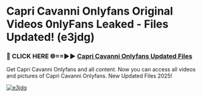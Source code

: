 # Capri Cavanni Onlyfans Original Videos 0nlyFans Leaked - Files Updated! (e3jdg)

<h3>🔴 CLICK HERE 🌐==►► <a href="https://tinyurl.com/4seja8ks" rel="nofollow">Capri Cavanni Onlyfans Updated Files</a></h3>

Get Capri Cavanni Onlyfans and all content. Now you can access all videos and pictures of Capri Cavanni Onlyfans. New Updated Files 2025!

[![e3jdg](https://i.imgur.com/EWjZXRe.gif)](https://tinyurl.com/4seja8ks)
